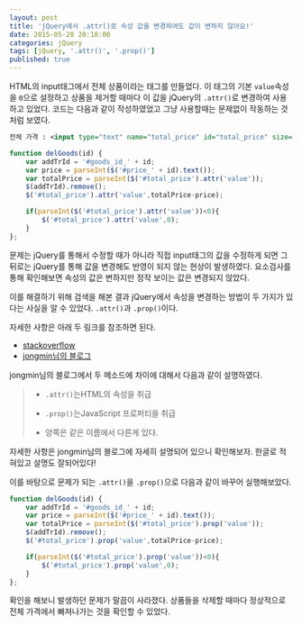 ```yaml
---
layout: post
title: 'jQuery에서 .attr()로 속성 값을 변경하여도 값이 변하지 않아요!'
date: 2015-05-20 20:10:00
categories: jQuery
tags: [jQuery, '.attr()', '.prop()']
published: true
---
```


HTML의 input태그에서 전체 상품이라는 태그를 만들었다. 이 태그의 기본 ``value``속성을 ``0``으로 설정하고 상품을 제거할 때마다 이 값을 jQuery의 ``.attr()``로 변경하여 사용하고 있었다. 코드는 다음과 같이 작성하였었고 그냥 사용할때는 문제없이 작동하는 것처럼 보였다.


```xml
전체 가격 : <input type="text" name="total_price" id="total_price" size="30" value="0"/><br/>
```

```javascript
function delGoods(id) {
    var addTrId = '#goods_id_' + id;
    var price = parseInt($('#price_' + id).text());
    var totalPrice = parseInt($('#total_price').attr('value'));
    $(addTrId).remove();
    $('#total_price').attr('value',totalPrice-price);

    if(parseInt($('#total_price').attr('value'))<0){
        $('#total_price').attr('value',0);
    }
};
```

문제는 jQuery를 통해서 수정할 때가 아니라 직접 input태그의 값을 수정하게 되면 그 뒤로는 jQuery를 통해 값을 변경해도 반영이 되지 않는 현상이 발생하였다. 요소검사를 통해 확인해보면 속성의 값은 변하지만 정작 보이는 값은 변경되지 않았다.

이를 해결하기 위해 검색을 해본 결과 jQuery에서 속성을 변경하는 방법이 두 가지가 있다는 사실을 알 수 있었다. ``.attr()``과 ``.prop()``이다.

자세한 사항은 아래 두 링크를 참조하면 된다.
* [stackoverflow](http://stackoverflow.com/questions/5874652/prop-vs-attr/5876747#5876747)
* [jongmin님의 블로그](http://javascriptandjquerydev.blogspot.kr/2012/07/attr-prop.html)

jongmin님의 블로그에서 두 메소드에 차이에 대해서 다음과 같이 설명하였다.

> * ``.attr()``는HTML의 속성을 취급
>
> * ``.prop()``는JavaScript 프로퍼티을 취급
>
> * 양쪽은 같은 이름에서 다른게 있다.

자세한 사항은 jongmin님의 블로그에 자세히 설명되어 있으니 확인해보자. 한글로 적혀있고 설명도 잘되어있다!

이를 바탕으로 문제가 되는 ``.attr()``을 ``.prop()``으로 다음과 같이 바꾸어 실행해보았다.

```javascript
function delGoods(id) {
    var addTrId = '#goods_id_' + id;
    var price = parseInt($('#price_' + id).text());
    var totalPrice = parseInt($('#total_price').prop('value'));
    $(addTrId).remove();
    $('#total_price').prop('value',totalPrice-price);

    if(parseInt($('#total_price').prop('value'))<0){
        $('#total_price').prop('value',0);
    }
};
```

확인을 해보니 발생하던 문제가 말끔이 사라졌다. 상품들을 삭제할 때마다 정상적으로 전체 가격에서 빠져나가는 것을 확인할 수 있었다.